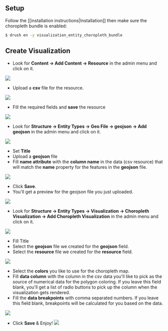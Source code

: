 ## Setup

Follow the [[installation instructions|Installation]] then make sure the choropleth bundle is enabled:

```bash
$ drush en -y visualization_entity_choropleth_bundle
```

## Create Visualization

+ Look for **Content -> Add Content -> Resource** in the admin menu and click on it.

![](https://raw.githubusercontent.com/wiki/NuCivic/visualization_entity/images/geojson-step-00.png)

+ Upload a **csv** file for the resource.

![](https://raw.githubusercontent.com/wiki/NuCivic/visualization_entity/images/choropleth-step-00.png)

+ Fill the required fields and **save** the resource

![](https://raw.githubusercontent.com/wiki/NuCivic/visualization_entity/images/choropleth-step-01.png)

+ Look for **Structure -> Entity Types -> Geo File -> geojson -> Add geojson** in the admin menu and click on it.

![](https://raw.githubusercontent.com/wiki/NuCivic/visualization_entity/images/choropleth-step-02.png)

+ Set **Title**
+ Upload a **geojson** file
+ Fill **name attribute** with the **column name** in the data (csv resource) that will match the **name** property for the features in the **geojson** file.

![](https://raw.githubusercontent.com/wiki/NuCivic/visualization_entity/images/choropleth-step-03.png)

+ Click **Save**.
+ You'll get a preview for the geojson file you just uploaded.

![](https://raw.githubusercontent.com/wiki/NuCivic/visualization_entity/images/choropleth-step-04.png)

+ Look for **Structure -> Entity Types -> Visualization -> Choropleth Visualization -> Add Choropleth Visualization** in the admin menu and click on it.

![](https://raw.githubusercontent.com/wiki/NuCivic/visualization_entity/images/choropleth-step-05.png)

+ Fill Title
+ Select the **geojson** file we created for the **geojson** field.
+ Select the **resource** file we created for the **resource** field.

![](https://raw.githubusercontent.com/wiki/NuCivic/visualization_entity/images/choropleth-step-06.png)

+ Select the **colors** you like to use for the choropleth map.
+ Fill **data column** with the column in the csv data you'll like to pick as the source of numerical data for the polygon coloring. If you leave this field blank, you'll get a list of radio buttons to pick up the column when the visualization gets rendered.
+ Fill the **data breakpoints** with comma separated numbers. If you leave this field blank, breakpoints will be calculated for you based on the data.

![](https://raw.githubusercontent.com/wiki/NuCivic/visualization_entity/images/choropleth-step-07.png)

+ Click **Save** & Enjoy!
![](https://raw.githubusercontent.com/wiki/NuCivic/visualization_entity/images/choropleth-step-08.png)